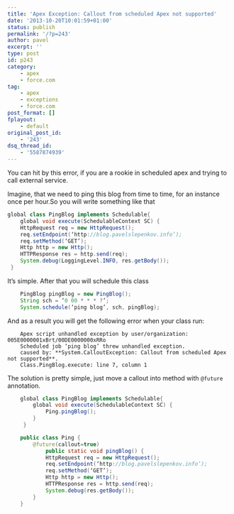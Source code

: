 ```yaml
---
title: 'Apex Exception: Callout from scheduled Apex not supported'
date: '2013-10-20T10:01:59+01:00'
status: publish
permalink: '/?p=243'
author: pavel
excerpt: ''
type: post
id: p243
category:
    - apex
    - force.com
tag:
    - apex
    - exceptions
    - force.com
post_format: []
fplayout:
    - default
original_post_id:
    - '243'
dsq_thread_id:
    - '5587874939'
---
```

You can hit by this error, if you are a rookie in scheduled apex and trying to call external service.

Imagine, that we need to ping this blog from time to time, for an instance once per hour.So you will write something like that

```java
global class PingBlog implements Schedulable{
    global void execute(SchedulableContext SC) {
    HttpRequest req = new HttpRequest();
    req.setEndpoint(‘http://blog.pavelslepenkov.info’);
    req.setMethod(‘GET’);
    Http http = new Http();
    HTTPResponse res = http.send(req);
    System.debug(LoggingLevel.INFO, res.getBody());
 }
 ```

 It’s simple. After that you will schedule this class

```java
    PingBlog pingBlog = new PingBlog();
    String sch = ‘0 00 * * * ?’;
    System.schedule(‘ping blog’, sch, pingBlog);
```

And as a result you will get the following error when your class run:

```
    Apex script unhandled exception by user/organization: 005E0000001xBrt/00DE0000000xRRo
    Scheduled job ‘ping blog’ threw unhandled exception.
    caused by: **System.CalloutException: Callout from scheduled Apex not supported**.
    Class.PingBlog.execute: line 7, column 1
```

The solution is pretty simple, just move a callout into method with `@future` annotation.

```java
    global class PingBlog implements Schedulable{
        global void execute(SchedulableContext SC) {
            Ping.pingBlog();
        }
     }

    public class Ping {
        @future(callout=true)
            public static void pingBlog() {
            HttpRequest req = new HttpRequest();
            req.setEndpoint(‘http://blog.pavelslepenkov.info’);
            req.setMethod(‘GET’);
            Http http = new Http();
            HTTPResponse res = http.send(req);
            System.debug(res.getBody());
        }
    }
```